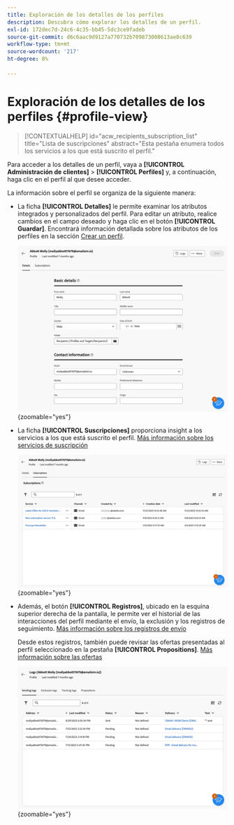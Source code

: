 ```yaml
---
title: Exploración de los detalles de los perfiles
description: Descubra cómo explorar los detalles de un perfil.
exl-id: 172dec7d-24c6-4c35-bb45-5dc3ce9fadeb
source-git-commit: d6c6aac9d9127a770732b709873008613ae8c639
workflow-type: tm+mt
source-wordcount: '217'
ht-degree: 8%

---
```


# Exploración de los detalles de los perfiles {#profile-view}

>[!CONTEXTUALHELP]
>id="acw_recipients_subscription_list"
>title="Lista de suscripciones"
>abstract="Esta pestaña enumera todos los servicios a los que está suscrito el perfil."

Para acceder a los detalles de un perfil, vaya a **[!UICONTROL Administración de clientes]** > **[!UICONTROL Perfiles]** y, a continuación, haga clic en el perfil al que desee acceder.

La información sobre el perfil se organiza de la siguiente manera:

* La ficha **[!UICONTROL Detalles]** le permite examinar los atributos integrados y personalizados del perfil. Para editar un atributo, realice cambios en el campo deseado y haga clic en el botón **[!UICONTROL Guardar]**. Encontrará información detallada sobre los atributos de los perfiles en la sección [Crear un perfil](create-profile.md).

  ![Captura de pantalla que muestra la ficha de detalles del perfil, incluidos los atributos integrados y personalizados.](assets/profile-details.png){zoomable="yes"}

* La ficha **[!UICONTROL Suscripciones]** proporciona insight a los servicios a los que está suscrito el perfil. [Más información sobre los servicios de suscripción](manage-services.md)

  ![Captura de pantalla que muestra la ficha suscripciones, donde se enumeran los servicios a los que está suscrito el perfil.](assets/profile-subscriptions.png){zoomable="yes"}

* Además, el botón **[!UICONTROL Registros]**, ubicado en la esquina superior derecha de la pantalla, le permite ver el historial de las interacciones del perfil mediante el envío, la exclusión y los registros de seguimiento. [Más información sobre los registros de envío](../monitor/delivery-logs.md)

  Desde estos registros, también puede revisar las ofertas presentadas al perfil seleccionado en la pestaña **[!UICONTROL Propositions]**. [Más información sobre las ofertas](../msg/offers.md)

  ![Captura de pantalla que muestra la pestaña de registros, incluidos los registros de envío, exclusión y seguimiento, así como la pestaña de propuestas para revisar ofertas.](assets/profile-logs.png){zoomable="yes"}